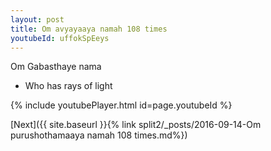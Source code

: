 ```yaml
---
layout: post
title: Om avyayaaya namah 108 times
youtubeId: uffokSpEeys
---
```

 
 
Om Gabasthaye nama 
 
 -  Who has rays of light 
 
  
 
  
 
 
 
 
 
 


{% include youtubePlayer.html id=page.youtubeId %}
 
[Next]({{ site.baseurl }}{% link  split2/_posts/2016-09-14-Om purushothamaaya namah 108 times.md%})
 
